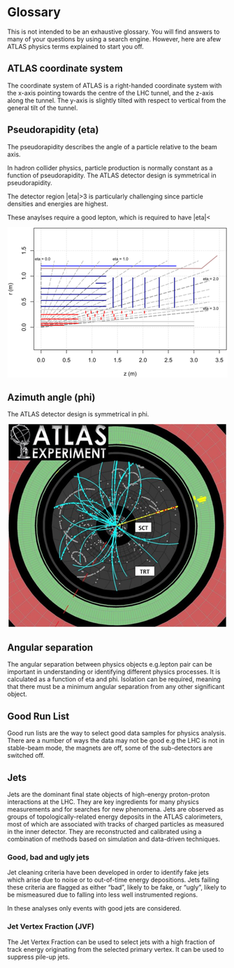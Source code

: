 # Glossary

This is not intended to be an exhaustive glossary.  You will find answers to many of your questions by using a search engine.  However, here are afew ATLAS physics terms explained to start you off.

## ATLAS coordinate system

The coordinate system of ATLAS is a right-handed coordinate system with the x-axis pointing towards the centre of the LHC tunnel, and the z-axis along the tunnel. The y-axis is slightly tilted with respect to vertical from the general tilt of the tunnel. 

## Pseudorapidity (eta)

The pseudorapidity describes the angle of a particle relative to the beam axis.  

In hadron collider physics, particle production is normally constant as a function of pseudorapidity.  The ATLAS detector design is symmetrical in pseudorapidity. 

The detector region |eta|>3 is particularly challenging since particle densities and energies are highest.

These anaylses require a good lepton, which is required to have |eta|<

![](Pictures/InnerDetPseudorapidity.png)

## Azimuth angle (phi)
The ATLAS detector design is symmetrical in phi.

![](Pictures/ATLASphi.jpg)


## Angular separation

The angular separation between physics objects e.g.lepton pair can be important in understanding or identifying different physics processes.
It is calculated as a function of eta and phi.
Isolation can be required, meaning that there must be a minimum angular separation from any other significant object.

## Good Run List
Good run lists are the way to select good data samples for physics analysis. 
There are a number of ways the data may not be good e.g the LHC is not in stable-beam mode, the magnets are off, some of the sub-detectors are switched off.

## Jets

Jets are the dominant final state objects of high-energy proton-proton interactions at the LHC. They are key ingredients for many physics measurements and for searches for new phenomena. Jets are observed as groups of topologically-related energy deposits in the ATLAS calorimeters, most of which are associated with tracks of charged particles as measured in the inner detector. They are reconstructed and calibrated using a combination of methods based on simulation and data-driven techniques.

### Good, bad and ugly jets
Jet cleaning criteria have been developed in order to identify fake jets which arise due to noise or to out-of-time energy depositions. Jets failing these criteria are flagged as either “bad”, likely to be fake, or “ugly”, likely to be mismeasured due to falling into less well instrumented regions.

In these analyses only events with good jets are considered.

### Jet Vertex Fraction (JVF)
The Jet Vertex Fraction can be used to select jets with a high fraction of track energy originating from the selected primary vertex.  It can be used to suppress pile-up jets. 

